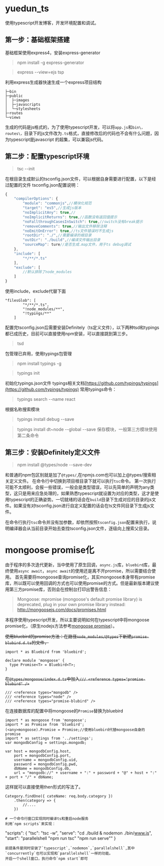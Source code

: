 # yuedun_ts
使用typescript开发博客，开发环境配置和调试。
## 第一步：基础框架搭建

基础框架使用express4，安装express-generator
> npm install -g express-generator

>  express --view=ejs tsp

利用express生成器快速生成一个express项目结构
```
├─bin
├─public
│  ├─images
│  ├─javascripts
│  └─stylesheets
├─routes
└─views
```

生成的代码是js格式的，为了使用typescript开发，可以将`app.js`和`bin\，routes\，`目录下的js文件改为`.ts`格式，直接修改后的代码也不会有什么问题，因为typescript是javascript
的超集，可以兼容js代码。

## 第二步：配置typescript环境

> tsc --init

在根目录生成默认的tsconfig.json文件，可以根据自身需要进行配置，以下是经过配置的文件
tsconfig.json配置说明：
```javascript
{
    "compilerOptions": {
        "module": "commonjs",//模块化规范
        "target": "es5",//生成js版本
        "noImplicitAny": true,//
        "noImplicitReturns": true,//函数没有返回值提示
        "noFallthroughCasesInSwitch": true,//switch没有break提示
        "removeComments": true,//输出文件移除注释
        "noEmitOnError": true,//ts文件错误时不生成js
        "rootDir": "./",//需要编译的根目录
        "outDir": "./build",//编译文件输出目录
        "sourceMap": ture//是否生成.map文件，用于ts debug调试
    },
    "include": [
        "*/**/*.ts"
    ],
    "exclude": [
        //默认排除了node_modules
    ]    
}
```
使用include，exclude代替下面
```
"filesGlob": [
        "*/**/*.ts",
        "!node_modules/**",
        "!typings/**"
    ]
```
配置完tsconfig.json后需要安装Definitely（ts定义文件），以下两种tsd和typings都已成历史，目前可以直接使用npm安装，可以直接跳到第三步。

> tsd

包管理已弃用，使用typings包管理
> npm install typings -g

> typings init

初始化typings.json文件
typings相关文档[https://github.com/typings/typings](https://github.com/typings/typings)
常用typings命令：
> typings search --name react

根据名称搜索模块

> typings install debug --save

> typings install dt~node --global --save
保存模块，一般第三方模块使用第二条命令

## 第三步：安装Definitely定义文件

> npm install @types/node --save-dev

和普通的npm包区别就是加了`@types/`,在npmjs.com也可以加上@types/搜索相关定义文件。
在命令行中切换到项目根目录下就可以执行`tsc`命令。
第一次执行可能不太顺利，会报一些错误，一般会是类型错误，可以先简单的声明为any类型，这只是用来应急处理的，如果熟悉typescript就设置为对应的类型，这才是使用typescript的正确姿势。一切就绪的话会在`build`目录下生成对应的目录的js文件。如果没有对tsconfig.json进行自定义配置的话会在ts文件同目录下生成js文件。

在命令行执行`tsc`命令并没有加参数，却依然按照`tsconfig.json`配置来执行，说明编译器会从当前目录开始去查找tsconfig.json文件，逐级向上搜索父目录。

# mongoose promise化
由于程序的多次迭代更新，当中使用了原生回调，`async.js`库，`bluebird`库，最终使用`async await`，`async await`的使用还是离不开promise，所以需要结合使用。
首先需要将mongoose查询promise化，其实mongoose本身带有promise库，所以既可以使用回调的方式也可以使用promise的方式。但是最新版本建议使用第三方promise库，否则会在控制台打印出警告信息：
> Mongoose: mpromise (mongoose's default promise library) is deprecated, plug in your own promise library instead: http://mongoosejs.com/docs/promises.html

本程序使用typescript开发，所以主要说明如何在typescript中将mongoose promise化，（原生nodejs方法参考[mongoose promise](http://mongoosejs.com/docs/promises.html)）。


~~使用bluebird的promise方法：在路径`node_modules/@types`下新建`promise-blubird.d.ts`的文件，~~
```
import * as Bluebird from 'bluebird';

declare module 'mongoose' {
  type Promise<T> = Bluebird<T>;
}
```
~~在`@types/mongoose/index.d.ts`中加入`/// <reference types="promise-blubird" />`~~
```
/// <reference types="mongodb" />
/// <reference types="node" />
/// <reference types="promise-blubird" />
```

在连接数据库的配置中将mongoose的`Promise`替换为bluebird
```
import * as mongoose from 'mongoose';
import * as Promise from 'bluebird';
(<any>mongoose).Promise = Promise;//使用bluebird代替mongoose自身的promise
import * as settings from '../settings';
var mongodbConfig = settings.mongodb;

var host = mongodbConfig.host,
    port = mongodbConfig.port,
    username = mongodbConfig.uid,
    password = mongodbConfig.pwd,
    dbName = mongodbConfig.db,
    url = "mongodb://" + username + ":" + password + "@" + host + ":" + port + "/" + dbName;

```
这样就可以直接使用then形式的写法了。
```
Category.findOne({ cateName: req.body.category })
    .then(category => {
        //....
    })

# 一个命令行窗口实现同时编译ts和重启node服务
利用`npm scripts`来实现：
```
"scripts": {
    "tsc": "tsc -w",
    "serve": "cd ./build & nodemon ./bin/www.js",
    "start": "parallelshell \"npm run tsc\" \"npm run serve\""
  }
```
前提条件是同时安装了`typescript`,`nodemon`,`parallelshell`,其中`concurrently`也可以实现和`parallelshell`一样的功能。
开启一个shell窗口，执行命令`npm start`即可